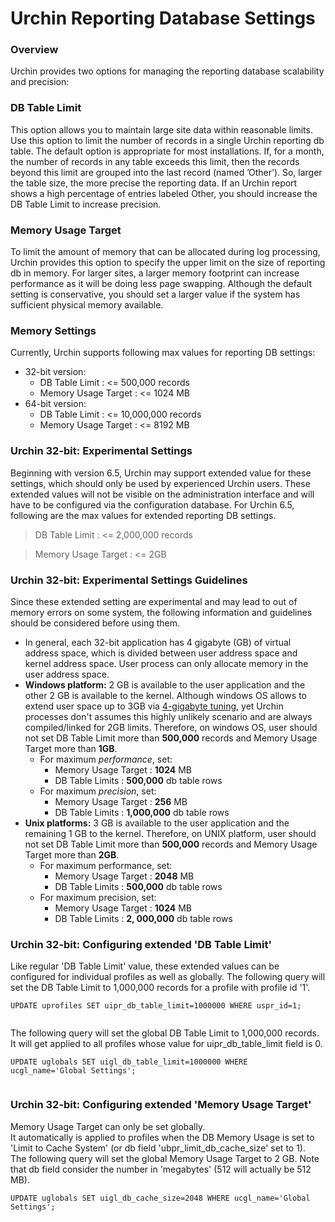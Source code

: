 # Urchin Reporting Database Settings #

### Overview ###
Urchin provides two options for managing the reporting database scalability and precision:

### DB Table Limit ###

This option allows you to maintain large site data within reasonable limits. Use this option to limit the number of records in a single Urchin reporting db table. The default option is appropriate for most installations. If, for a month, the number of records in any table exceeds this limit, then the records beyond this limit are grouped into the last record (named ’Other’). So, larger the table size, the more precise the reporting data.
If an Urchin report shows a high percentage of entries labeled Other, you should increase the DB Table Limit to increase precision.

### Memory Usage Target ###

To limit the amount of memory that can be allocated during log processing, Urchin provides this option to specify the upper limit on the size of reporting db in memory. For larger sites, a larger memory footprint can increase performance as it will be doing less page swapping. Although the default setting is conservative, you should set a larger value if the system has sufficient physical memory available.


### Memory Settings ###

Currently, Urchin supports following max values for reporting DB settings:
  * 32-bit version:
    * DB Table Limit : <= 500,000 records
    * Memory Usage Target : <= 1024 MB
  * 64-bit version:
    * DB Table Limit : <= 10,000,000 records
    * Memory Usage Target : <= 8192 MB

### Urchin 32-bit: Experimental Settings ###

Beginning with version 6.5, Urchin may support extended value for these settings, which should only be used by experienced Urchin users. These extended values will not be visible on the administration interface and will have to be configured via the configuration database. For Urchin 6.5, following are the max values for extended reporting DB settings.
> DB Table Limit : <= 2,000,000 records<br>
<blockquote>Memory Usage Target : <= 2GB</blockquote>

<h3>Urchin 32-bit: Experimental Settings Guidelines</h3>

Since these extended setting are experimental and may lead to out of memory errors on some system, the following information and guidelines should be considered before using them.<br>
<ul><li>In general, each 32-bit application has 4 gigabyte (GB) of virtual address space, which is divided between user address space and kernel address space. User process can only allocate memory in the user address space.<br>
</li><li><b>Windows platform:</b> 2 GB is available to the user application and the other 2 GB is available to the kernel. Although windows OS allows to extend user space up to 3GB via <a href='http://msdn.microsoft.com/en-us/library/bb613473(VS.85).aspx'>4-gigabyte tuning</a>, yet Urchin processes don't assumes this highly unlikely scenario and are always compiled/linked for 2GB limits. Therefore, on windows OS, user should not set DB Table Limit more than <b>500,000</b> records and Memory Usage Target more than <b>1GB</b>.<br>
<ul><li>For maximum <i>performance</i>, set:<br>
<ul><li>Memory Usage Target : <b>1024</b> MB<br>
</li><li>DB Table Limits : <b>500,000</b> db table rows<br>
</li></ul></li><li>For maximum <i>precision</i>, set:<br>
<ul><li>Memory Usage Target : <b>256</b> MB<br>
</li><li>DB Table Limits : <b>1,000,000</b> db table rows<br>
</li></ul></li></ul></li><li><b>Unix platforms:</b> 3 GB is available to the user application and the remaining 1 GB to the kernel. Therefore, on UNIX platform, user should not set DB Table Limit more than <b>500,000</b> records and Memory Usage Target more than <b>2GB</b>.<br>
<ul><li>For maximum performance, set:<br>
<ul><li>Memory Usage Target : <b>2048</b> MB<br>
</li><li>DB Table Limits : <b>500,000</b> db table rows<br>
</li></ul></li><li>For maximum precision, set:<br>
<ul><li>Memory Usage Target : <b>1024</b> MB<br>
</li><li>DB Table Limits : <b>2, 000,000</b> db table rows</li></ul></li></ul></li></ul>

<h3>Urchin 32-bit: Configuring extended 'DB Table Limit'</h3>

Like regular 'DB Table Limit' value, these extended values can be configured for individual profiles as well as globally. The following query will set the DB Table Limit to 1,000,000 records for a profile with profile id '1'.<br>
<pre><code>UPDATE uprofiles SET uipr_db_table_limit=1000000 WHERE uspr_id=1;<br>
</code></pre>
The following query will set the global DB Table Limit to 1,000,000 records. It will get applied to all profiles whose value for uipr_db_table_limit field is 0.<br>
<pre><code>UPDATE uglobals SET uigl_db_table_limit=1000000 WHERE ucgl_name='Global Settings';<br>
</code></pre>

<h3>Urchin 32-bit: Configuring extended 'Memory Usage Target'</h3>

Memory Usage Target can only be set globally.<br>
It automatically is applied to profiles when the DB Memory Usage is set to 'Limit to Cache System' (or db field 'ubpr_limit_db_cache_size' set to 1).<br>
The following query will set the global Memory Usage Target to 2 GB. Note that db field consider the number in 'megabytes' (512 will actually be 512 MB).<br>
<pre><code>UPDATE uglobals SET uigl_db_cache_size=2048 WHERE ucgl_name='Global Settings';<br>
</code></pre>